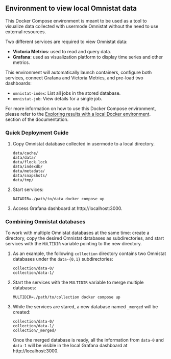 ## Environment to view local Omnistat data

This Docker Compose environment is meant to be used as a tool to visualize
data collected with usermode Omnistat without the need to use external
resources.

Two different services are required to view Omnistat data:
 - **Victoria Metrics**: used to read and query data.
 - **Grafana**: used as visualization platform to display time series and
   other metrics.

This environment will automatically launch containers, configure both services,
connect Grafana and Victoria Metrics, and pre-load two dashboards:
 - `omnistat-index`: List all jobs in the stored database.
 - `omnistat-job`: View details for a single job.

For more information on how to use this Docker Compose environment, please
refer to the [Exploring results with a local Docker
environment](https://amdresearch.github.io/omnistat/installation/user-mode.html#exploring-results-with-a-local-docker-environment).
section of the documentation.

### Quick Deployment Guide

1. Copy Omnistat database collected in usermode to a local directory.
   ```
   data/cache/
   data/data/
   data/flock.lock
   data/indexdb/
   data/metadata/
   data/snapshots/
   data/tmp/
   ```
2. Start services:
   ```
   DATADIR=./path/to/data docker compose up
   ```
3. Access Grafana dashboard at http://localhost:3000.

### Combining Omnistat databases

To work with multiple Omnistat databases at the same time: create a directory,
copy the desired Omnistat databases as subdirectories, and start services with
the `MULTIDIR` variable pointing to the new directory.

1. As an example, the following `collection` directory contains two Omnistat
   databases under the `data-{0,1}` subdirectories:
   ```
   collection/data-0/
   collection/data-1/
   ```
2. Start the services with the `MULTIDIR` variable to merge multiple
   databases:
   ```
   MULTIDIR=./path/to/collection docker compose up
   ```
3. While the services are stared, a new database named `_merged` will be
   created:
   ```
   collection/data-0/
   collection/data-1/
   collection/_merged/
   ```
   Once the merged database is ready, all the information from `data-0`
   and `data-1` will be visible in the local Grafana dashboard at
   http://localhost:3000.
